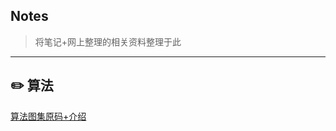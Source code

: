 ## Notes

> 将笔记+网上整理的相关资料整理于此

------

## ✏️ 算法

[算法图集原码+介绍](https://github.com/ConnorTomato/Notes/tree/master/Algorithm%20Notes/%E3%80%8A%E7%AE%97%E6%B3%95%E5%9B%BE%E8%A7%A3%E3%80%8B)
